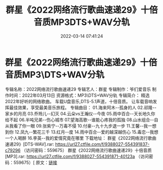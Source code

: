 ﻿---
title: 群星《2022网络流行歌曲速递29》十倍音质MP3DTS+WAV分轨
date: 2022-03-14 07:41:24
categories: 新碟专辑、稀有等精品
tags: 华语中文
---
# 群星《2022网络流行歌曲速递29》十倍音质MP3\DTS+WAV分轨

专辑名称：2022网络流行歌曲速递29
专辑艺人：群星
专辑制作：爷们爱音乐
制作时间：2022年03月13日
资源格式：MP3\DTS+WAV分轨
专辑简介：
精选2022年好听的网络歌曲。
车载U盘音乐,DTS-5.1声道，十倍音质。
让车载音响发挥最佳效果，享受最美音乐旅程。
专辑曲目：
01.海来阿木--孤身的人
02.祁隆--家乡的月亮
03.乔玲儿--幻灭
04.云朵vs王瀚仪--今夜
05.雨中百合--天长地久你给不起
06.半吨兄弟--伤心城市
07.望海高歌--谁能心疼我的孤独
08.山水组合--自从我看了你一眼
09.张紫宁--万毒不侵
10.付豪--九十九步退一步
11.王馨--我一想到你
12.凤九--繁花三千
13.红月--度
14.雨中百合--爱的越深越伤心
15.毒恋--我想一个人喝醉
16.李英--我的爱情究竟在哪里
下载地址：
群星《2022网络流行歌曲速递29》[DTS-WAV].rar: https://url27.ctfile.com/f/9388027-554391837-c79296
（访问密码：559675）
群星《2022网络流行歌曲速递29》十倍音质[MP3].rar: https://url27.ctfile.com/f/9388027-554391871-40123a
（访问密码：559675）[
原文：[链接](https://blog.sina.com.cn/s/blog_1647c7e7601030w6x.html)